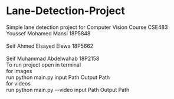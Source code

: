 # Lane-Detection-Project
Simple lane detection project for Computer Vision Course CSE483 
<br>Youssef Mohamed Mansi 18P5848<br>
<br>Seif Ahmed Elsayed Elewa 18P5662<br>
<br>Seif Muhammad Abdelwahab 18P2158<br>
To run project open in terminal 
<br>for images<br>
run python main.py input Path Output Path
<br>for videos<br>
run python main.py --video input Path Output Path

